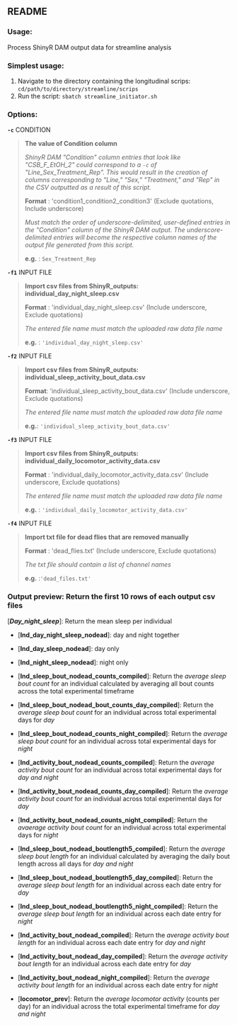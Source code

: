 README
-------

### Usage: 

Process ShinyR DAM output data for streamline analysis 


### Simplest usage:
1. Navigate to the directory containing the longitudinal scrips: `cd/path/to/directory/streamline/scrips`
2. Run the script: `sbatch streamline_initiator.sh`
    
### Options:
    
  __`-c`__ CONDITION
> **The value of Condition column**
>
> *ShinyR DAM "Condition" column entries that look like "CSB_F_EtOH_2" could correspond to a `-c` of "Line_Sex_Treatment_Rep".
> This would result in the creation of columns corresponding to "Line," "Sex," "Treatment," and "Rep" in the CSV outputted as a result of this script.*
>
> **Format** : 'condition1_condition2_condition3' (Exclude quotations, Include underscore)
>
> *Must match the order of underscore-delimited, user-defined entries in the "Condition" column of the ShinyR DAM output. The underscore-delimited entries will become 
> the respective column names of the output file generated from this script.*
>
> **e.g.** : `Sex_Treatment_Rep`
> 

  __`-f1`__ INPUT FILE
> **Import csv files from ShinyR_outputs: individual_day_night_sleep.csv**
>
> **Format** : 'individual_day_night_sleep.csv'  (Include underscore, Exclude quotations)
>
> *The entered file name must match the uploaded raw data file name*
>
> **e.g.** : `'individual_day_night_sleep.csv'`
   
  __`-f2`__ INPUT FILE
> **Import csv files from ShinyR_outputs: individual_sleep_activity_bout_data.csv**
>
> **Format**: 'individual_sleep_activity_bout_data.csv'  (Include underscore, Exclude quotations)
>
> *The entered file name must match the uploaded raw data file name*
>
> **e.g.**: `'individual_sleep_activity_bout_data.csv'` 

  __`-f3`__ INPUT FILE
> **Import csv files from ShinyR_outputs: individual_daily_locomotor_activity_data.csv**
>
> **Format** : 'individual_daily_locomotor_activity_data.csv' (Include underscore, Exclude quotations)
>
> *The entered file name must match the uploaded raw data file name*
>
> **e.g.** : `'individual_daily_locomotor_activity_data.csv'` 

  __`-f4`__ INPUT FILE
> **Import txt file for dead flies that are removed manually**
>
> **Format** : 'dead_flies.txt' (Include underscore, Exclude quotations)    
>
> *The txt file should contain a list of channel names*
>
> **e.g.** :`'dead_files.txt'`

### Output preview: Return the first 10 rows of each output csv files
[***Day_night_sleep***]: Return the mean sleep per individual 
- [**Ind_day_night_sleep_nodead**]: day and night together
- [**Ind_day_sleep_nodead**]: day only
- [**Ind_night_sleep_nodead**]: night only

- [**Ind_sleep_bout_nodead_counts_compiled**]: Return the *average sleep bout count* for an individual calculated by averaging all bout counts across the total experimental timeframe
- [**Ind_sleep_bout_nodead_bout_counts_day_compiled**]: Return the *average sleep bout count* for an individual across total experimental days for *day*
- [**Ind_sleep_bout_nodead_counts_night_compiled**]: Return the *average sleep bout count* for an individual across total experimental days for *night*  

- [**Ind_activity_bout_nodead_counts_compiled**]: Return the *average activity bout count* for an individual across total experimental days for *day and night*
- [**Ind_activity_bout_nodead_counts_day_compiled**]: Return the *average activity bout count* for an individual across total experimental days for *day*
- [**Ind_activity_bout_nodead_counts_night_compiled**]: Return the *avaerage activity bout count* for an individual across total experimental days for *night*  

- [**Ind_sleep_bout_nodead_boutlength5_compiled**]: Return the *average sleep bout length* for an individual calculated by averaging the daily bout length across all days for *day and night*
- [**Ind_sleep_bout_nodead_boutlength5_day_compiled**]: Return the *average sleep bout length* for an individual across each date entry for *day*
- [**Ind_sleep_bout_nodead_boutlength5_night_compiled**]: Return the *average sleep bout length* for an individual across each date entry for *night*  

- [**Ind_activity_bout_nodead_compiled**]: Return the *average activity bout length* for an individual across each date entry for *day and night*
- [**Ind_activity_bout_nodead_day_compiled**]: Return the *average activity bout length* for an individual across each date entry for *day*
- [**Ind_activity_bout_nodead_night_compiled**]: Return the *average activity bout length* for an individual across each date entry for *night*  

- [**locomotor_prev**]: Return the *average locomotor activity* (counts per day) for an individual across the total experimental timeframe for *day and night*

     